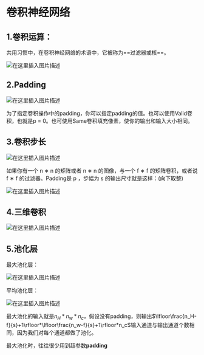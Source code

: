 # 卷积神经网络

## 1.卷积运算：

共用习惯中，在卷积神经网络的术语中，它被称为==过滤器或核==。

![在这里插入图片描述](https://typora-picture-wang.oss-cn-shanghai.aliyuncs.com/f60fdbe33a5518d6790abdc45691990a.png)

## 2.Padding



![在这里插入图片描述](https://typora-picture-wang.oss-cn-shanghai.aliyuncs.com/a0ce29f35ab3c9f74145d2e89f4f5bc7.png)



为了指定卷积操作中的padding，你可以指定padding的值。也可以使用Valid卷积，也就是p = 0。也可使用Same卷积填充像素，使你的输出和输入大小相同。




## 3.卷积步长



![在这里插入图片描述](https://typora-picture-wang.oss-cn-shanghai.aliyuncs.com/985d78abd9057fcf11273b14a17e7c5b.png)



如果你有一个 n ∗ n 的矩阵或者 n ∗ n 的图像，与一个 f ∗ f 的矩阵卷积，或者说 f ∗ f 的过滤器。Padding是 p ，步幅为 s 的输出尺寸就是这样：(向下取整)


![在这里插入图片描述](https://typora-picture-wang.oss-cn-shanghai.aliyuncs.com/dec12ce90cbcb93f49d16385fd175fa3.png)



## 4.三维卷积



![在这里插入图片描述](https://typora-picture-wang.oss-cn-shanghai.aliyuncs.com/c03d54feaf9c226dbb627788ecf48f54.png)



## 5.池化层

最大池化层：

![在这里插入图片描述](https://typora-picture-wang.oss-cn-shanghai.aliyuncs.com/5695166add1d9d3aedcd4c36e41cf7bd.png)

平均池化层：

![在这里插入图片描述](https://typora-picture-wang.oss-cn-shanghai.aliyuncs.com/b01a1fbf2ae330361047b2a809089752.png)

最大池化的输入就是$n_H * n_w *n_c$，假设没有padding，则输出$\lfloor\frac{n_H-f}{s}+1\rfloor*\lfloor\frac{n_w-f}{s}+1\rfloor*n_c$输入通道与输出通道个数相同，因为我们对每个通道都做了池化。

最大池化时，往往很少用到超参数**padding**